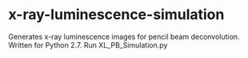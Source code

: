 # x-ray-luminescence-simulation
Generates x-ray luminescence images for pencil beam deconvolution. Written for Python 2.7. Run XL_PB_Simulation.py
